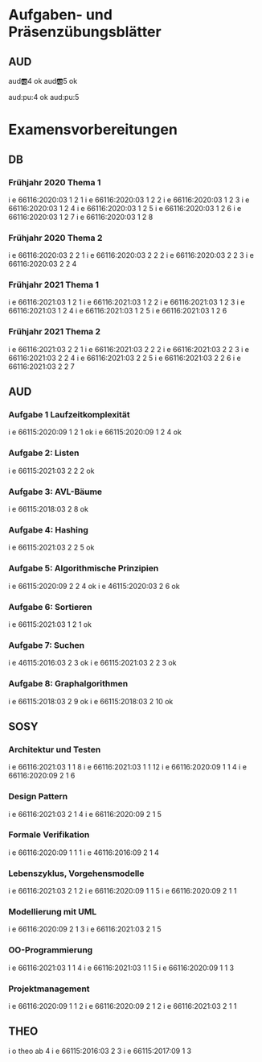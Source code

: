# Aufgaben- und Präsenzübungsblätter

## AUD

aud:ab:4 ok
aud:ab:5 ok

aud:pu:4 ok
aud:pu:5

# Examensvorbereitungen

## DB

### Frühjahr 2020 Thema 1

i e 66116:2020:03 1 2 1
i e 66116:2020:03 1 2 2
i e 66116:2020:03 1 2 3
i e 66116:2020:03 1 2 4
i e 66116:2020:03 1 2 5
i e 66116:2020:03 1 2 6
i e 66116:2020:03 1 2 7
i e 66116:2020:03 1 2 8

### Frühjahr 2020 Thema 2

i e 66116:2020:03 2 2 1
i e 66116:2020:03 2 2 2
i e 66116:2020:03 2 2 3
i e 66116:2020:03 2 2 4

### Frühjahr 2021 Thema 1

i e 66116:2021:03 1 2 1
i e 66116:2021:03 1 2 2
i e 66116:2021:03 1 2 3
i e 66116:2021:03 1 2 4
i e 66116:2021:03 1 2 5
i e 66116:2021:03 1 2 6

### Frühjahr 2021 Thema 2

i e 66116:2021:03 2 2 1
i e 66116:2021:03 2 2 2
i e 66116:2021:03 2 2 3
i e 66116:2021:03 2 2 4
i e 66116:2021:03 2 2 5
i e 66116:2021:03 2 2 6
i e 66116:2021:03 2 2 7

## AUD

### Aufgabe 1 Laufzeitkomplexität

i e 66115:2020:09 1 2 1 ok
i e 66115:2020:09 1 2 4 ok

### Aufgabe 2: Listen

i e 66115:2021:03 2 2 2 ok

### Aufgabe 3: AVL-Bäume

i e 66115:2018:03 2 8 ok

### Aufgabe 4: Hashing

i e 66115:2021:03 2 2 5 ok

### Aufgabe 5: Algorithmische Prinzipien

i e 66115:2020:09 2 2 4 ok
i e 46115:2020:03 2 6 ok

### Aufgabe 6: Sortieren

i e 66115:2021:03 1 2 1 ok

### Aufgabe 7: Suchen

i e 46115:2016:03 2 3 ok
i e 66115:2021:03 2 2 3 ok

### Aufgabe 8: Graphalgorithmen

i e 66115:2018:03 2 9 ok
i e 66115:2018:03 2 10 ok

## SOSY

### Architektur und Testen

i e 66116:2021:03 1 1 8
i e 66116:2021:03 1 1 12
i e 66116:2020:09 1 1 4
i e 66116:2020:09 2 1 6

### Design Pattern

i e 66116:2021:03 2 1 4
i e 66116:2020:09 2 1 5

### Formale Verifikation

i e 66116:2020:09 1 1 1
i e 46116:2016:09 2 1 4

### Lebenszyklus, Vorgehensmodelle

i e 66116:2021:03 2 1 2
i e 66116:2020:09 1 1 5
i e 66116:2020:09 2 1 1

### Modellierung mit UML

i e 66116:2020:09 2 1 3
i e 66116:2021:03 2 1 5

### OO-Programmierung

i e 66116:2021:03 1 1 4
i e 66116:2021:03 1 1 5
i e 66116:2020:09 1 1 3

### Projektmanagement

i e 66116:2020:09 1 1 2
i e 66116:2020:09 2 1 2
i e 66116:2021:03 2 1 1

## THEO

i o theo ab 4
i e 66115:2016:03 2 3
i e 66115:2017:09 1 3
